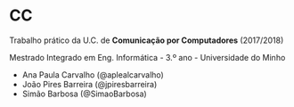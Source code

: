 # CC
[//]: # "### Nota final do trabalho: XX em 20."

Trabalho prático da U.C. de __Comunicação por Computadores__ (2017/2018)

Mestrado Integrado em Eng. Informática - 3.º ano - Universidade do Minho

* Ana Paula Carvalho (@aplealcarvalho)
* João Pires Barreira (@jpiresbarreira)
* Simão Barbosa (@SimaoBarbosa)
